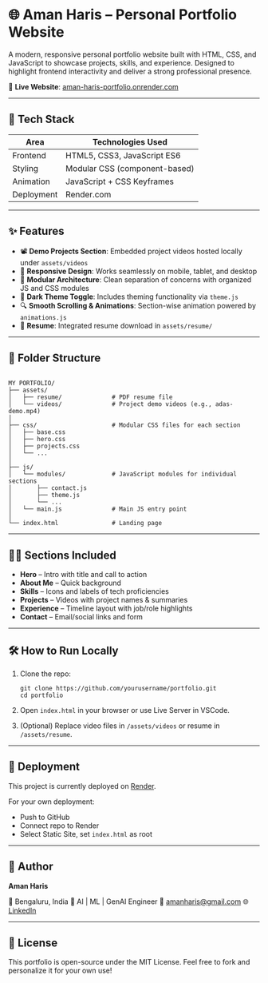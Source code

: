 # 🌐 Aman Haris – Personal Portfolio Website

A modern, responsive personal portfolio website built with HTML, CSS, and JavaScript to showcase projects, skills, and experience. Designed to highlight frontend interactivity and deliver a strong professional presence.

🔗 **Live Website**: [aman-haris-portfolio.onrender.com](https://aman-haris-portfolio.onrender.com)

---

## 🧰 Tech Stack

| Area        | Technologies Used         |
|-------------|----------------------------|
| Frontend    | HTML5, CSS3, JavaScript ES6 |
| Styling     | Modular CSS (component-based) |
| Animation   | JavaScript + CSS Keyframes |
| Deployment  | Render.com |

---

## ✨ Features

- 📽️ **Demo Projects Section**: Embedded project videos hosted locally under `assets/videos`
- 📱 **Responsive Design**: Works seamlessly on mobile, tablet, and desktop
- 🧠 **Modular Architecture**: Clean separation of concerns with organized JS and CSS modules
- 🎨 **Dark Theme Toggle**: Includes theming functionality via `theme.js`
- 🔍 **Smooth Scrolling & Animations**: Section-wise animation powered by `animations.js`
- 📃 **Resume**: Integrated resume download in `assets/resume/`

---

## 📁 Folder Structure

```

MY PORTFOLIO/
├── assets/
│   ├── resume/              # PDF resume file
│   └── videos/              # Project demo videos (e.g., adas-demo.mp4)
│
├── css/                     # Modular CSS files for each section
│   ├── base.css
│   ├── hero.css
│   ├── projects.css
│   └── ...
│
├── js/
│   └── modules/             # JavaScript modules for individual sections
│       ├── contact.js
│       ├── theme.js
│       └── ...
│   └── main.js              # Main JS entry point
│
└── index.html               # Landing page

```

---

## 🧑‍💼 Sections Included

- **Hero** – Intro with title and call to action
- **About Me** – Quick background
- **Skills** – Icons and labels of tech proficiencies
- **Projects** – Videos with project names & summaries
- **Experience** – Timeline layout with job/role highlights
- **Contact** – Email/social links and form

---

## 🛠️ How to Run Locally

1. Clone the repo:
   ```
   git clone https://github.com/yourusername/portfolio.git
   cd portfolio
   ```

2. Open `index.html` in your browser or use Live Server in VSCode.

3. (Optional) Replace video files in `/assets/videos` or resume in `/assets/resume`.

---
## 🚀 Deployment

This project is currently deployed on [Render](https://render.com).

For your own deployment:

* Push to GitHub
* Connect repo to Render
* Select Static Site, set `index.html` as root

---

## 🙌 Author

**Aman Haris**

📍 Bengaluru, India
💼 AI | ML | GenAI Engineer
📧 [amanharis@gmail.com](mailto:amanharis@gmail.com)
🌐 [LinkedIn](https://linkedin.com/in/amanharis)

---

## 📜 License

This portfolio is open-source under the MIT License. Feel free to fork and personalize it for your own use!
